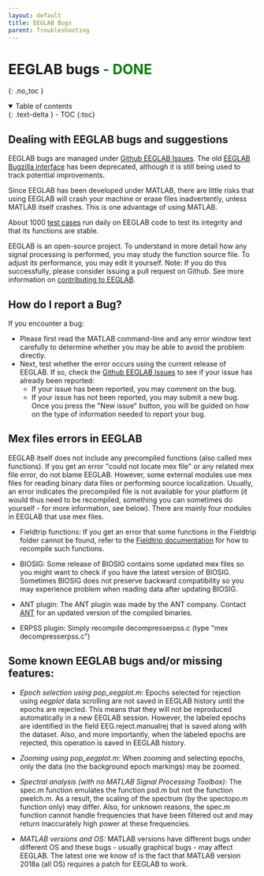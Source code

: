 ```yaml
---
layout: default
title: EEGLAB Bugs
parent: Troubleshooting
---
```

EEGLAB bugs <span style="color: green">- DONE</span>
===
{: .no_toc }

<details open markdown="block">
  <summary>
    Table of contents
  </summary>
  {: .text-delta }
- TOC
{:toc}
</details>

Dealing with EEGLAB bugs and suggestions
---

EEGLAB bugs are managed under [Github EEGLAB
Issues](https://github.com/sccn/eeglab/issues). The old [EEGLAB Bugzilla
interface](https://sccn.ucsd.edu/bugzilla/buglist.cgi?bug_status=UNCONFIRMED&bug_status=NEW&bug_status=ASSIGNED&bug_status=REOPENED&bug_status=ON%20HOLD&bug_status=CHECKDEV&f0=OP&f1=OP&f3=CP&f4=CP&list_id=549&query_format=advanced)
has been deprecated, although it is still being used to track potential
improvements.

Since EEGLAB has been developed under MATLAB, there are little risks
that using EEGLAB will crash your machine or erase files
inadvertently, unless MATLAB itself crashes. This is one advantage
of using MATLAB.

About 1000 [test cases](https://sccn.ucsd.edu/wiki/EEGLAB_test_cases) run daily on EEGLAB code to test its integrity
    and that its functions are stable.

 EEGLAB is an open-source project. To understand in more detail how
    any signal processing is performed, you may study the
    function source file. To adjust its performance, you may edit
    it yourself. Note: If you do this successfully, please consider
    issuing a pull request on Github. See more information on
    [contributing to
    EEGLAB](https://sccn.ucsd.edu/wiki/A07:_Contributing_to_EEGLAB).

How do I report a Bug?
---
If you encounter a bug:
-  Please first read the MATLAB command-line and any error window text carefully to determine whether you may
    be able to avoid the problem directly.
-  Next, test whether the error
    occurs using the current release of EEGLAB. If so, check the [Github
    EEGLAB Issues](https://github.com/sccn/eeglab/issues) to see if your
    issue has already been reported:
    -   If your issue has been reported, you may comment on the bug.
    -   If your issue has not been reported, you may submit a new bug.
        Once you press the "New issue" button, you will be guided on how
        on the type of information needed to report your bug.

Mex files errors in EEGLAB
---

EEGLAB itself does not include any
precompiled functions (also called mex functions). If you get an error "could not locate mex file" or any related mex file
error, do not blame EEGLAB. However, some
external modules use mex files for reading binary data files or
performing source localization. Usually, an error indicates the
precompiled file is not available for your platform (it would thus need
to be recompiled, something you can sometimes do yourself - for more
information, see below). There are mainly four modules in EEGLAB that use mex
files.

-   Fieldtrip functions: If you get an error that some functions in the
    Fieldtrip folder cannot be found, refer to the [Fieldtrip
    documentation](https://www.fieldtriptoolbox.org/faq/matlab_complains_about_a_missing_or_invalid_mex_file_what_should_i_do/)
    for how to recompile such functions.

-   BIOSIG: Some release of BIOSIG contains some updated mex files so
    you might want to check if you have the latest version of BIOSIG.
    Sometimes BIOSIG does not preserve backward compatibility so you may
    experience problem when reading data after updating BIOSIG.

-   ANT plugin: The ANT plugin was made by the ANT company. Contact
    [ANT](mailto:info@ant-neuro.com) for an updated version of the
    compiled binaries.

-   ERPSS plugin: Simply recompile decompresserpss.c (type "mex
    decompresserpss.c")

Some known EEGLAB bugs and/or missing features:
---

-   *Epoch selection using pop_eegplot.m:* Epochs selected for
    rejection using *eegplot* data scrolling are not saved in EEGLAB
    history until the epochs are rejected. This means that they
    will not be reproduced automatically in a new EEGLAB session.
    However, the labeled epochs are identified in the field
    EEG.reject.manualrej that is saved along with the dataset. Also, and
    more importantly, when the labeled epochs are rejected,
    this operation is saved in EEGLAB history.

-   *Zooming using pop_eegplot.m*: When zooming and selecting
    epochs, only the data (no the background epoch markings) may be zoomed.

-   *Spectral analysis (with no MATLAB Signal Processing Toolbox):*
    The spec.m function emulates the function psd.m but not the function
    pwelch.m. As a result, the scaling of the spectrum (by the spectopo.m function
    only) may differ. Also, for unknown reasons, the spec.m function
    cannot handle frequencies that have been filtered out and may return
    inaccurately high power at these frequencies.

-   *MATLAB versions and OS:* MATLAB versions have different bugs
    under different OS and these bugs - usually graphical bugs - may
    affect EEGLAB. The latest one we know of is the fact that MATLAB
    version 2018a (all OS) requires a patch for EEGLAB to work.

